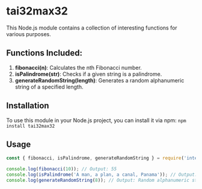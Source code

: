 # tai32max32

This Node.js module contains a collection of interesting functions for various purposes.

## Functions Included:

1. **fibonacci(n)**: Calculates the nth Fibonacci number.
2. **isPalindrome(str)**: Checks if a given string is a palindrome.
3. **generateRandomString(length)**: Generates a random alphanumeric string of a specified length.

## Installation

To use this module in your Node.js project, you can install it via npm: `npm install tai32max32`

## Usage

```javascript
const { fibonacci, isPalindrome, generateRandomString } = require('interesting-functions');

console.log(fibonacci(10)); // Output: 55
console.log(isPalindrome('A man, a plan, a canal, Panama')); // Output: true
console.log(generateRandomString(8)); // Output: Random alphanumeric string of length 8
```
 

